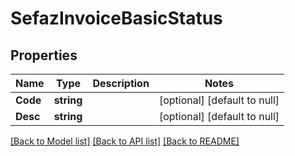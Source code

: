 # SefazInvoiceBasicStatus

## Properties
Name | Type | Description | Notes
------------ | ------------- | ------------- | -------------
**Code** | **string** |  | [optional] [default to null]
**Desc** | **string** |  | [optional] [default to null]

[[Back to Model list]](../README.md#documentation-for-models) [[Back to API list]](../README.md#documentation-for-api-endpoints) [[Back to README]](../README.md)


